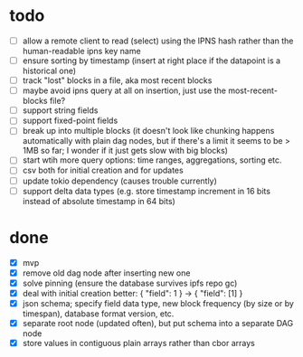 # todo

- [ ] allow a remote client to read (select) using the IPNS hash rather than the
  human-readable ipns key name
- [ ] ensure sorting by timestamp (insert at right place if the datapoint is a
  historical one)
- [ ] track "lost" blocks in a file, aka most recent blocks
- [ ] maybe avoid ipns query at all on insertion, just use the most-recent-blocks
  file?
- [ ] support string fields
- [ ] support fixed-point fields
- [ ] break up into multiple blocks (it doesn't look like chunking happens
  automatically with plain dag nodes, but if there's a limit it seems to be >
  1MB so far; I wonder if it just gets slow with big blocks)
- [ ] start wtih more query options: time ranges, aggregations, sorting etc.
- [ ] csv both for initial creation and for updates
- [ ] update tokio dependency (causes trouble currently)
- [ ] support delta data types (e.g. store timestamp increment in 16 bits instead
  of absolute timestamp in 64 bits)

# done

- [x] mvp
- [x] remove old dag node after inserting new one
- [x] solve pinning (ensure the database survives ipfs repo gc)
- [x] deal with initial creation better: { "field": 1 } -> { "field": [1] }
- [x] json schema; specify field data type, new block frequency (by size or by
  timespan), database format version, etc.
- [x] separate root node (updated often), but put schema into a separate DAG node
- [x] store values in contiguous plain arrays rather than cbor arrays
